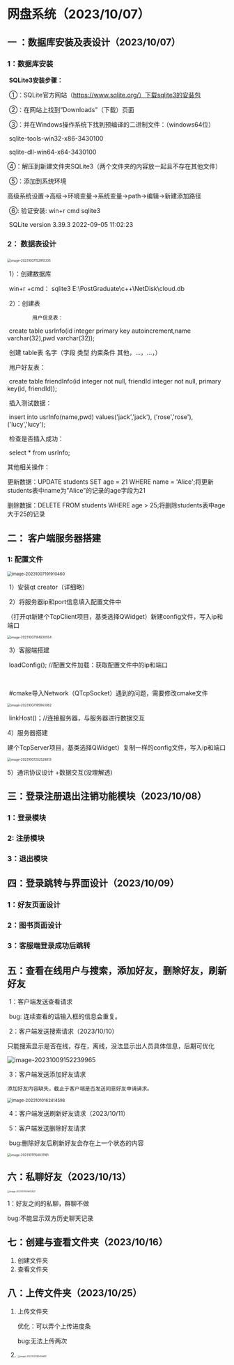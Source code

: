 # 网盘系统（2023/10/07）

## 一 ：数据库安装及表设计（2023/10/07）

### 1：数据库安装

​	**SQLite3安装步骤：**

​	①：SQLite官方网站（https://www.sqlite.org/）下载sqlite3的安装包

​	②：在网站上找到”Downloads”（下载）页面

​	③：并在Windows操作系统下找到预编译的二进制文件：（windows64位）

​		sqlite-tools-win32-x86-3430100

​		sqlite-dll-win64-x64-3430100

​	④：解压到新建文件夹SQLite3（两个文件夹的内容放一起且不存在其他文件）

​	⑤：添加到系统环境

​		高级系统设置->高级->环境变量->系统变量->path->编辑->新建添加路径

​	⑥:  验证安装: win+r cmd sqlite3

​		SQLite version 3.39.3 2022-09-05 11:02:23

### 2： 数据表设计

​	<img src="C:\Users\Su\AppData\Roaming\Typora\typora-user-images\image-20231007152910335.png" alt="image-20231007152910335" style="zoom:50%;" />

​		1）：创建数据库

​			win+r +cmd： sqlite3 E:\PostGraduate\c++\NetDisk\cloud.db

​	        2）：创建表

 			用户信息表：

​			create table usrInfo(id integer primary key autoincrement,name varchar(32),pwd varchar(32));

​			创建   table表  名字（字段  类型  约束条件  其他，...，...，）	

​			用户好友表：

​			create table friendInfo(id integer not null, friendId integer not null, primary key(id, friendId));

​			插入测试数据：

​			insert into usrInfo(name,pwd) values('jack','jack'), ('rose','rose'),('lucy','lucy');

​			检查是否插入成功：

​				select * from usrInfo;

其他相关操作：

更新数据：UPDATE students SET age = 21 WHERE name = 'Alice';将更新students表中name为”Alice”的记录的age字段为21

删除数据：DELETE FROM students WHERE age > 25;将删除students表中age大于25的记录

## 二： 客户端服务器搭建

### 1:  配置文件

<img src="C:\Users\Su\AppData\Roaming\Typora\typora-user-images\image-20231007191910460.png" alt="image-20231007191910460" style="zoom:67%;" />

​	1）安装qt creator（详细略）

​	2）将服务器ip和port信息填入配置文件中

​		（打开qt新建个TcpClient项目，基类选择QWidget）新建config文件，写入ip和端口

<img src="C:\Users\Su\AppData\Roaming\Typora\typora-user-images\image-20231007184930554.png" alt="image-20231007184930554" style="zoom:50%;" />

​	3）客服端搭建

​		loadConfig(); //配置文件加载：获取配置文件中的ip和端口

​		

​		#cmake导入Network（QTcpSocket）遇到的问题，需要修改cmake文件

<img src="C:\Users\Su\AppData\Roaming\Typora\typora-user-images\image-20231007195843062.png" alt="image-20231007195843062" style="zoom:50%;" />



​		linkHost()；//连接服务器，与服务器进行数据交互

4）服务器搭建

​	建个TcpServer项目，基类选择QWidget）复制一样的config文件，写入ip和端口 

<img src="C:\Users\Su\AppData\Roaming\Typora\typora-user-images\image-20231007202528813.png" alt="image-20231007202528813" style="zoom:50%;" />





5）通讯协议设计 +数据交互(没理解透)

## 三：登录注册退出注销功能模块（2023/10/08）

### 1：登录模块

### 2:  注册模块

### 3：退出模块



## 四：登录跳转与界面设计（2023/10/09）

### 1：好友页面设计

### 2：图书页面设计

### 3：客服端登录成功后跳转



## 五：查看在线用户与搜索，添加好友，删除好友，刷新好友

​	1：客户端发送查看请求

​		bug: 连续查看的话输入框的信息会重复。

​	2：客户端发送搜索请求（2023/10/10）

​		只能搜索显示是否在线，存在，离线，没法显示出人员具体信息，后期可优化



![image-20231009152239965](C:\Users\Su\AppData\Roaming\Typora\typora-user-images\image-20231009152239965.png)

​	3：客户端发送添加好友请求

 	添加好友内容缺失，截止于客户端是否发送同意好友申请请求。

<img src="C:\Users\Su\AppData\Roaming\Typora\typora-user-images\image-20231010162414598.png" alt="image-20231010162414598" style="zoom:67%;" />

​	4：客户端发送刷新好友请求（2023/10/11）

​	5：客户端发送删除好友请求

​		bug:删除好友后刷新好友会存在上一个状态的内容

<img src="C:\Users\Su\AppData\Roaming\Typora\typora-user-images\image-20231011154831161.png" alt="image-20231011154831161" style="zoom:50%;" />

## 六：私聊好友（2023/10/13）

<img src="C:\Users\Su\AppData\Roaming\Typora\typora-user-images\image-20231011164402821.png" alt="image-20231011164402821" style="zoom:33%;" />

1：好友之间的私聊，群聊不做

bug:不能显示双方历史聊天记录



## 七：创建与查看文件夹（2023/10/16）

1. 创建文件夹
2. 查看文件夹

## 八：上传文件夹（2023/10/25）

1. 上传文件夹

   优化：可以弄个上传进度条

   bug:无法上传两次

2. <img src="C:\Users\Su\AppData\Roaming\Typora\typora-user-images\image-20231025160418460.png" alt="image-20231025160418460" style="zoom:33%;" />

   

